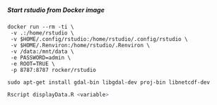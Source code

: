 ##### Start rstudio from Docker image

```shell
docker run --rm -ti \
 -v .:/home/rstudio \
 -v $HOME/.config/rstudio:/home/rstudio/.config/rstudio \
 -v $HOME/.Renviron:/home/rstudio/.Renviron \
 -v /data:/mnt/data \
 -e PASSWORD=admin \
 -e ROOT=TRUE \
 -p 8787:8787 rocker/rstudio
```

```shell
sudo apt-get install gdal-bin libgdal-dev proj-bin libnetcdf-dev
```

```r
Rscript displayData.R <variable>
```
